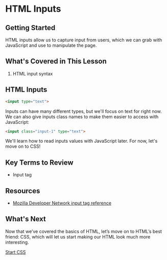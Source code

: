 # HTML Inputs

## Getting Started

HTML inputs allow us to capture input from users, which we can grab with JavaScript and use to manipulate the page.

## What's Covered in This Lesson 

1. HTML input syntax

## HTML Inputs

```html
<input type="text">
```

Inputs can have many different types, but we'll focus on text for right now. We can also give inputs class names to make them easier to access with JavaScript:

```html
<input class="input-1" type="text">
```

We'll learn how to read inputs values with JavaScript later. For now, let's move on to CSS!

## Key Terms to Review

* Input tag

## Resources

* [Mozilla Developer Network input tag reference](https://developer.mozilla.org/en-US/docs/Web/HTML/Element/input)

## What's Next

Now that we’ve covered the basics of HTML, let’s move on to HTML’s best friend: CSS, which will let us start making our HTML look much more interesting.

[Start CSS](../css/1.md)
